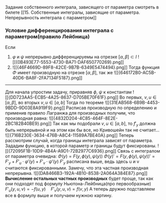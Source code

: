 Задание собственного интеграла, зависящего от параметра смотреть в билете [[15. Собственные интегралы, зависящие от параметра. Непрерывность интеграла с параметром]]
### Условие дифференцирования интеграла с параметром(правило Лейбница)
Если
1) $\varphi$ и $\psi$ непрерывно дифференцируемы на отрезке $[\alpha, \beta] \subset I$
	![[{0B493E77-5553-4730-BA71-DAF650770269}.png]]
2) ![[{46F4669D-89F8-42CE-9B7B-6349E5474494}.png]]
Тогда
функция $\Phi$ имеет производную на отрезке $[\alpha, \beta]$, так же
![[{646172B0-AC5B-40D6-BA8F-2FA7134F5187}.png]]
***
Для начала  упростим задачу, приравняв $\phi$, $\psi$ к константам
![[{DD723AA5-ECB5-4A25-8637-D705BE70F61F}.png]]
Во первых, $v, u \in [\alpha, \beta]$, во вторых $v, u \in [a, b]$
Тогда по теореме
![[{31EAB568-6B9B-4453-9BDD-9D03E8A919F9}.png]]
Расписав производную по определению и применив правило Лагранжа для производных получим, что производная равна:
![[{4832D204-4C85-464F-8E2E-2BC182B40BE9}.png]]
Так как мы подобрали $v, u \in [a, b]$, то $f'_y$ должна быть непрерывной и на этом как бы все, но Кривошейн так не считает...
![[{716B230E-3634-476B-A8C4-11589A7BE40A}.png]]
Теперь рассмотрим случай, когда границы интеграла зависят от параметра.
Зададим функцию, в которой параметр и границы будут фиксированы.
![[{72095F1B-10D9-4B4A-A9D1-72B2977C6936}.png]]
Связь с интегралом от параметра очевидна: $\Phi(y) = F(y, \phi(y), \psi(y))$
$\Phi(y)' = F(y, \phi(y), \psi(y))' = F'_y + F'_u \cdot \varphi'(y) + F'_v\cdot\psi'(y)$
$F'_y$  расписана выше, ведь здесь u и v считаются фиксированными.
Замечу, что эта частная производная непрерывна.
![[{DA8466B3-192A-4B10-8538-2A064A384E87}.png]]
**Вычисление остальных частных производных**
будет проще, так как они подходят под формулу Ньютона-Лейбница(про первообразные)
$F'_u(y, u, v) = -f(u, y)\quad F'_v(y, u, v) = f(v, y)$
А теперь дружно подставляем все в формулу выше и получаем нужною картину.

